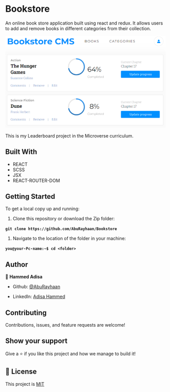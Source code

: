 # Bookstore
An online book store application built using react and redux. It allows users to add and remove books in different categories from their collection.

![screenshot](images/screenshot.png)

This is my Leaderboard project in the Microverse curriculum.

## Built With

- REACT
- SCSS
- JSX
- REACT-ROUTER-DOM
<!-- 
## Live Demo

[Live Demo Link](https://bookstores-heroku.herokuapp.com/) -->

## Getting Started

To get a local copy up and running:

1. Clone this repository or download the Zip folder:

**``git clone https://github.com/AbuRayhaan/Bookstore``**

1. Navigate to the location of the folder in your machine:

**``you@your-Pc-name:~$ cd <folder>``**

## Author

👤 **Hammed Adisa**

- Github: [@AbuRayhaan](https://github.com/AbuRayhaan)

- LinkedIn: [Adisa Hammed](https://www.linkedin.com/in/hammed-adisa-mct-ccsp-ctp-b4378372/)

## Contributing

Contributions, issues, and feature requests are welcome!

## Show your support

Give a ⭐ if you like this project and how we manage to build it!

## 📝 License

This project is [MIT](https://github.com/AbuRayhaan/Bookstore/blob/development/LICENSE)
